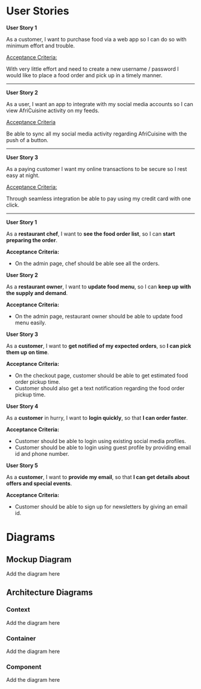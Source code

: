 # User Stories

**User Story 1**

As a customer, I want to purchase food via a web app so I can do so with minimum effort and trouble.

<u>Acceptance Criteria:</u>

With very little effort and need to create a new username / password
I would like to place a food order and pick up in a timely manner.

------------------------------------------------------------------

**User Story 2**

As a user, I want an app to integrate with my social media accounts so I can view AfriCuisine activity on my feeds.

<u>Acceptance Criteria</u>

Be able to sync all my social media activity regarding AfriCuisine with
the push of a button.

--------------------------------------------------------------------
**User Story 3**

As a paying customer I want my online transactions to be secure so I rest easy at night.

<u>Acceptance Criteria:</u>

Through seamless integration be able to pay using my credit card with one click.

-------------------------------------------------------------

**User Story 1**

As a **restaurant chef**, I want to **see the food order list**, so I can **start preparing the order**.

**Acceptance Criteria:**
* On the admin page, chef should be able see all the orders.

**User Story 2**

As a **restaurant owner**, I want to **update food menu**, so I can **keep up with the supply and demand**.

**Acceptance Criteria:**

* On the admin page, restaurant owner should be able to update food menu easily.

**User Story 3**

As a **customer**, I want to **get notified of my expected orders**, so **I can pick them up on time**.

**Acceptance Criteria:**

* On the checkout page, customer should be able to get estimated food order pickup time.
* Customer should also get a text notification regarding the food order pickup time.  

**User Story 4**

As a **customer** in hurry, I want to **login quickly**, so that **I can order faster**.

**Acceptance Criteria:**
* Customer should be able to login using existing social media profiles.
* Customer should be able to login using guest profile by providing email id and phone number.

**User Story 5**

As a **customer**, I want to **provide my email**, so that **I can get details about offers and special events**.

**Acceptance Criteria:**

* Customer should be able to sign up for newsletters by giving an email id.



# Diagrams

## Mockup Diagram

Add the diagram here

## Architecture Diagrams

### Context

Add the diagram here

### Container

Add the diagram here

### Component

Add the diagram here
